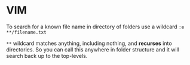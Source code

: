 # VIM

To search for a known file name in directory of folders use a wildcard `:e **/filename.txt`

`**` wildcard matches anything, including nothing, and **recurses** into directories. So you can call this anywhere in folder structure and it will search back up to the top-levels.
